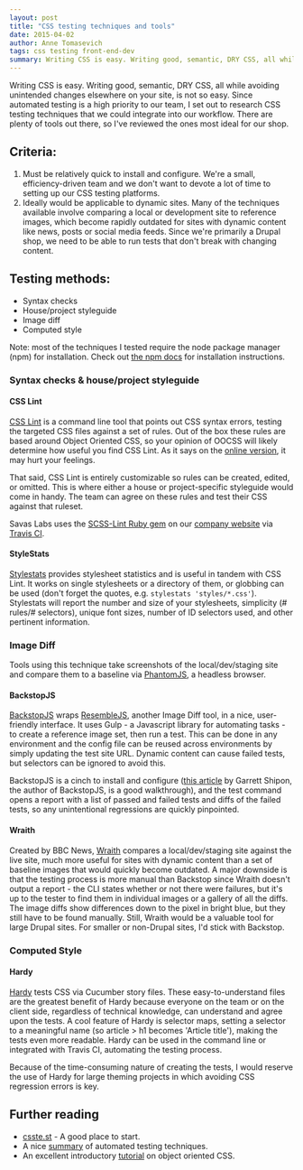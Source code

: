 ```yaml
---
layout: post
title: "CSS testing techniques and tools"
date: 2015-04-02
author: Anne Tomasevich
tags: css testing front-end-dev
summary: Writing CSS is easy. Writing good, semantic, DRY CSS, all while avoiding unintended changes elsewhere on your site, is not so easy. Since automated testing is a high priority to our team, I set out to research CSS testing techniques that we could integrate into our workflow.
---
```


Writing CSS is easy. Writing good, semantic, DRY CSS, all while avoiding unintended changes elsewhere on your site, is not so easy. Since automated testing is a high priority to our team, I set out to research CSS testing techniques that we could integrate into our workflow. There are plenty of tools out there, so I've reviewed the ones most ideal for our shop.

## Criteria:

1. Must be relatively quick to install and configure. We're a small, efficiency-driven team and we don't want to devote a lot of time to setting up our CSS testing platforms.
2. Ideally would be applicable to dynamic sites. Many of the techniques available involve comparing a local or development site to reference images, which become rapidly outdated for sites with dynamic content like news, posts or social media feeds. Since we're primarily a Drupal shop, we need to be able to run tests that don't break with changing content.

## Testing methods:

- Syntax checks
- House/project styleguide
- Image diff
- Computed style

Note: most of the techniques I tested require the node package manager (npm) for installation. Check out [the npm docs](https://docs.npmjs.com/getting-started/installing-node) for installation instructions.


### Syntax checks & house/project styleguide

#### CSS Lint

[CSS Lint](https://github.com/CSSLint/csslint/wiki/Command-line-interface) is a command line tool that points out CSS syntax errors, testing the targeted CSS files against a set of rules. Out of the box these rules are based around Object Oriented CSS, so your opinion of OOCSS will likely determine how useful you find CSS Lint. As it says on the [online version](http://csslint.net/), it may hurt your feelings.

That said, CSS Lint is entirely customizable so rules can be created, edited, or omitted. This is where either a house or project-specific styleguide would come in handy. The team can agree on these rules and test their CSS against that ruleset.

Savas Labs uses the [SCSS-Lint Ruby gem](https://github.com/brigade/scss-lint) on our [company website](https://github.com/savaslabs/savaslabs.github.io/blob/source/_scripts/run-tests.sh) via [Travis CI](https://travis-ci.org/).

#### StyleStats

[Stylestats](https://github.com/t32k/stylestats) provides stylesheet statistics and is useful in tandem with CSS Lint. It works on single stylesheets or a directory of them, or globbing can be used (don't forget the quotes, e.g. `stylestats 'styles/*.css'`). Stylestats will report the number and size of your stylesheets, simplicity (# rules/# selectors), unique font sizes, number of ID selectors used, and other pertinent information.


### Image Diff

Tools using this technique take screenshots of the local/dev/staging site and compare them to a baseline via [PhantomJS](http://phantomjs.org/), a headless browser.

#### BackstopJS

[BackstopJS](https://github.com/garris/BackstopJS) wraps [ResembleJS](http://huddleeng.github.io/Resemble.js/), another Image Diff tool, in a nice, user-friendly interface. It uses Gulp - a Javascript library for automating tasks - to create a reference image set, then run a test. This can be done in any environment and the config file can be reused across environments by simply updating the test site URL. Dynamic content can cause failed tests, but selectors can be ignored to avoid this.

BackstopJS is a cinch to install and configure ([this article](https://css-tricks.com/automating-css-regression-testing/) by Garrett Shipon, the author of BackstopJS, is a good walkthrough), and the test command opens a report with a list of passed and failed tests and diffs of the failed tests, so any unintentional regressions are quickly pinpointed.

#### Wraith

Created by BBC News, [Wraith](http://bbc-news.github.io/wraith/index.html) compares a local/dev/staging site against the live site, much more useful for sites with dynamic content than a set of baseline images that would quickly become outdated. A major downside is that the testing process is more manual than Backstop since Wraith doesn't output a report - the CLI states whether or not there were failures, but it's up to the tester to find them in individual images or a gallery of all the diffs. The image diffs show differences down to the pixel in bright blue, but they still have to be found manually. Still, Wraith would be a valuable tool for large Drupal sites. For smaller or non-Drupal sites, I'd stick with Backstop.


### Computed Style

#### Hardy

[Hardy](http://hardy.io/) tests CSS via Cucumber story files. These easy-to-understand files are the greatest benefit of Hardy because everyone on the team or on the client side, regardless of technical knowledge, can understand and agree upon the tests. A cool feature of Hardy is selector maps, setting a selector to a meaningful name (so article > h1 becomes 'Article title'), making the tests even more readable. Hardy can be used in the command line or integrated with Travis CI, automating the testing process.

Because of the time-consuming nature of creating the tests, I would reserve the use of Hardy for large theming projects in which avoiding CSS regression errors is key.


## Further reading

- <a href="http://csste.st/">csste.st</a> - A good place to start.
- A nice <a href="https://css-tricks.com/automatic-css-testing/">summary</a> of automated testing techniques.
- An excellent introductory <a href="http://code.tutsplus.com/tutorials/object-oriented-css-what-how-and-why--net-6986">tutorial</a> on object oriented CSS.

